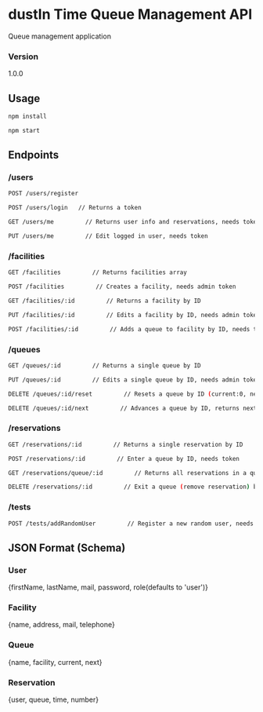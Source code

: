 # dustIn Time Queue Management API

Queue management application

### Version
1.0.0

## Usage

```bash
npm install
```

```bash
npm start
```

## Endpoints
### /users
```bash
POST /users/register
```

```bash
POST /users/login   // Returns a token
```

```bash
GET /users/me         // Returns user info and reservations, needs token
```

```bash
PUT /users/me         // Edit logged in user, needs token
```

### /facilities
```bash
GET /facilities         // Returns facilities array
```

```bash
POST /facilities         // Creates a facility, needs admin token 
```

```bash
GET /facilities/:id         // Returns a facility by ID
```

```bash
PUT /facilities/:id         // Edits a facility by ID, needs admin token
```

```bash
POST /facilities/:id         // Adds a queue to facility by ID, needs token
```

### /queues
```bash
GET /queues/:id         // Returns a single queue by ID
```

```bash
PUT /queues/:id         // Edits a single queue by ID, needs admin token
```

```bash
DELETE /queues/:id/reset         // Resets a queue by ID (current:0, next:1, delete belonging reservations), needs admin token
```

```bash
DELETE /queues/:id/next         // Advances a queue by ID, returns next reservation (or first if current==0), needs admin token
```

### /reservations
```bash
GET /reservations/:id         // Returns a single reservation by ID
```

```bash
POST /reservations/:id         // Enter a queue by ID, needs token
```

```bash
GET /reservations/queue/:id         // Returns all reservations in a queue by ID
```

```bash
DELETE /reservations/:id         // Exit a queue (remove reservation) by ID, needs token
```

### /tests
```bash
POST /tests/addRandomUser         // Register a new random user, needs admin token
```

## JSON Format (Schema)
### User
{firstName, lastName, mail, password, role(defaults to 'user')}
### Facility
{name, address, mail, telephone}
### Queue
{name, facility, current, next}
### Reservation
{user, queue, time, number}